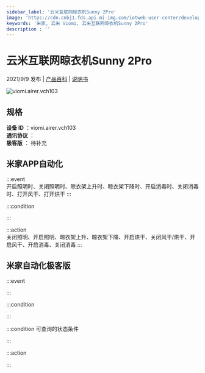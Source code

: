 ```yaml
---
sidebar_label: '云米互联网晾衣机Sunny 2Pro'
image: 'https://cdn.cnbj1.fds.api.mi-img.com/iotweb-user-center/developer_1679047959029HYViCNSo.png?GalaxyAccessKeyId=AKVGLQWBOVIRQ3XLEW&Expires=9223372036854775807&Signature=ieQkPPsEj6Qc1gDzmq4jg3+YmmI='
keywords: '米家, 云米 Viomi, 云米互联网晾衣机Sunny 2Pro'
description : ''
---
```

# 云米互联网晾衣机Sunny 2Pro

2021/9/9 发布 | [产品百科](https://home.mi.com/webapp/content/baike/product/index.html?model=viomi.airer.vch103/) | [说明书](https://home.mi.com/views/introduction.html?model=viomi.airer.vch103&region=cn)

![viomi.airer.vch103](https://cdn.cnbj1.fds.api.mi-img.com/iotweb-user-center/developer_1679047959029HYViCNSo.png?GalaxyAccessKeyId=AKVGLQWBOVIRQ3XLEW&Expires=9223372036854775807&Signature=ieQkPPsEj6Qc1gDzmq4jg3+YmmI=)

## 规格  
> 
**设备 ID** ：viomi.airer.vch103  
**通讯协议** ：  
**极客版**  ： 待补充 


## 米家APP自动化  

:::event  
开启照明时、关闭照明时、晾衣架上升时、晾衣架下降时、开启消毒时、关闭消毒时、打开风干、打开烘干
:::

:::condition  

:::

:::action   
关闭照明、开启照明、晾衣架上升、晾衣架下降、开启烘干、关闭风干/烘干、开启风干、开启消毒、关闭消毒
:::

## 米家自动化极客版  

:::event  

:::

:::condition  

:::

:::condition 可查询的状态条件  

:::

:::action  

:::

        
